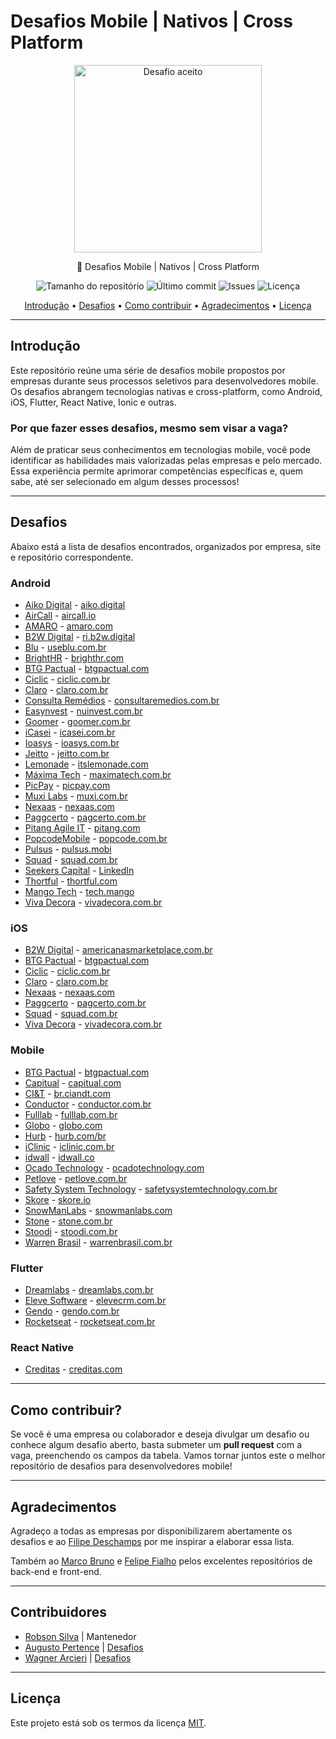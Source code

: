 # Desafios Mobile | Nativos | Cross Platform

<p align="center">
  <img alt="Desafio aceito" title="#challengeAccepted" src="challenge_accepted.jpg" width="300px" />
</p>

<p align="center">
  📱 Desafios Mobile | Nativos | Cross Platform
</p>

<p align="center">
  <img alt="Tamanho do repositório" src="https://img.shields.io/github/repo-size/robsonsilv4/desafios-mobile">
  <img alt="Último commit" src="https://img.shields.io/github/last-commit/robsonsilv4/desafios-mobile">
  <img alt="Issues" src="https://img.shields.io/github/issues/robsonsilv4/desafios-mobile">
  <img alt="Licença" src="https://img.shields.io/badge/license-MIT-brightgreen">
</p>

<p align="center">
  <a href="#introdução">Introdução</a> •
  <a href="#desafios">Desafios</a> •
  <a href="#como-contribuir">Como contribuir</a> •
  <a href="#agradecimentos">Agradecimentos</a> •
  <a href="#licença">Licença</a>
</p>

---

## Introdução

Este repositório reúne uma série de desafios mobile propostos por empresas durante seus processos seletivos para desenvolvedores mobile. Os desafios abrangem tecnologias nativas e cross-platform, como Android, iOS, Flutter, React Native, Ionic e outras.

### Por que fazer esses desafios, mesmo sem visar a vaga?

Além de praticar seus conhecimentos em tecnologias mobile, você pode identificar as habilidades mais valorizadas pelas empresas e pelo mercado. Essa experiência permite aprimorar competências específicas e, quem sabe, até ser selecionado em algum desses processos!

---

## Desafios

Abaixo está a lista de desafios encontrados, organizados por empresa, site e repositório correspondente.

### Android

- [Aiko Digital](https://github.com/aikodigital/teste-android-estagio-v1) - [aiko.digital](https://aiko.digital)
- [AirCall](https://github.com/aircall/android-test) - [aircall.io](https://aircall.io)
- [AMARO](https://github.com/amaroteam/mobile-android-challenge) - [amaro.com](https://amaro.com)
- [B2W Digital](https://github.com/b2w-marketplace/challenge-android) - [ri.b2w.digital](https://ri.b2w.digital)
- [Blu](https://github.com/Pagnet/desafio-front-android) - [useblu.com.br](https://useblu.com.br)
- [BrightHR](https://github.com/brighthr/TechnicalTest.Android) - [brighthr.com](https://brighthr.com)
- [BTG Pactual](https://github.com/btgpactualdigitaldev/android-challenge-BTG) - [btgpactual.com](https://btgpactual.com)
- [Ciclic](https://github.com/ciclic/test-android) - [ciclic.com.br](https://ciclic.com.br)
- [Claro](https://github.com/mobile-clarobrasil/claro-brasil-challenge-android) - [claro.com.br](https://claro.com.br)
- [Consulta Remédios](https://github.com/ConsultaRemedios/mobile-android-challenge) - [consultaremedios.com.br](https://consultaremedios.com.br)
- [Easynvest](https://github.com/easynvest/teste-android) - [nuinvest.com.br](https://nuinvest.com.br)
- [Goomer](https://github.com/goomerdev/job-dev-android-interview) - [goomer.com.br](https://goomer.com.br)
- [iCasei](https://github.com/icasei/teste-android-developer) - [icasei.com.br](https://icasei.com.br)
- [Ioasys](https://bitbucket.org/ioasys/empresas-android/src/master) - [ioasys.com.br](https://ioasys.com.br)
- [Jeitto](https://github.com/Jeitto/Android-Challenge) - [jeitto.com.br](https://jeitto.com.br)
- [Lemonade](https://github.com/LemonadeTech/DesafioAndroid) - [itslemonade.com](https://itslemonade.com)
- [Máxima Tech](https://github.com/talentosmaxima/Android) - [maximatech.com.br](https://maximatech.com.br)
- [PicPay](https://github.com/mobilepicpay/desafio-android) - [picpay.com](https://picpay.com)
- [Muxi Labs](https://github.com/muxidev/desafio-android) - [muxi.com.br](https://muxi.com.br)
- [Nexaas](https://github.com/myfreecomm/desafio-mobile-android) - [nexaas.com](https://nexaas.com)
- [Paggcerto](https://github.com/paggcerto-sa/desafios/blob/master/mobile-android.md) - [pagcerto.com.br](https://pagcerto.com.br)
- [Pitang Agile IT](https://github.com/pitangagile/desafio-android) - [pitang.com](https://pitang.com)
- [PopcodeMobile](https://github.com/PopcodeMobile/desafio-android) - [popcode.com.br](https://popcode.com.br)
- [Pulsus](https://github.com/pulsus-mobi/desafio-pulsus-mobile) - [pulsus.mobi](https://pulsus.mobi)
- [Squad](https://github.com/squadbr/Desafio-Android) - [squad.com.br](https://squad.com.br)
- [Seekers Capital](https://github.com/SeekersAdvisorsLabs/hr-mobile-android-test) - [LinkedIn](https://linkedin.com/company/seekers-capital-group)
- [Thortful](https://github.com/mhasanali/ThortfulTest) - [thortful.com](https://thortful.com)
- [Mango Tech](https://github.com/mango-tech/RickAndMortyApp) - [tech.mango](https://tech.mango)
- [Viva Decora](https://github.com/vivadecora/vd-android-test) - [vivadecora.com.br](https://vivadecora.com.br)

### iOS

- [B2W Digital](https://github.com/b2w-marketplace/challenge-ios) - [americanasmarketplace.com.br](https://americanasmarketplace.com.br)
- [BTG Pactual](https://github.com/btgpactualdigitaldev/iOS-challenge-BTG) - [btgpactual.com](https://btgpactual.com)
- [Ciclic](https://github.com/ciclic/test-ios) - [ciclic.com.br](https://ciclic.com.br)
- [Claro](https://github.com/mobile-clarobrasil/claro-brasil-challenge-ios) - [claro.com.br](https://claro.com.br)
- [Nexaas](https://github.com/myfreecomm/desafio-mobile-ios) - [nexaas.com](https://nexaas.com)
- [Paggcerto](https://github.com/paggcerto-sa/desafios/blob/master/mobile-ios.md) - [pagcerto.com.br](https://pagcerto.com.br)
- [Squad](https://github.com/squadbr/Desafio-iOS) - [squad.com.br](https://squad.com.br)
- [Viva Decora](https://github.com/vivadecora/ios-teste) - [vivadecora.com.br](https://vivadecora.com.br)

### Mobile

- [BTG Pactual](https://github.com/btgpactualdigitaldev/mobile-challenge) - [btgpactual.com](https://btgpactual.com)
- [Capitual](https://github.com/capitual/mobile-challenge) - [capitual.com](https://capitual.com)
- [CI&T](https://github.com/ciandt-mobile/desafio-mobile) - [br.ciandt.com](https://br.ciandt.com)
- [Conductor](https://github.com/marketpayconductor/desafio-mobile) - [conductor.com.br](https://conductor.com.br)
- [Fulllab](https://github.com/fulllabS2totalcommit/desafio-mobile) - [fulllab.com.br](https://fulllab.com.br)
- [Globo](https://github.com/globoi/globoplay-desafio-mobile) - [globo.com](https://globo.com)
- [Hurb](https://github.com/hurbcom/challenge-alpha) - [hurb.com/br](https://hurb.com/br)
- [iClinic](https://github.com/iclinic/api-desafio-mobile) - [iclinic.com.br](https://iclinic.com.br)
- [idwall](https://github.com/idwall/desafios-iddog/tree/master/mobile) - [idwall.co](https://idwall.co)
- [Ocado Technology](https://github.com/ocadotechnology/mobile-challenge) - [ocadotechnology.com](https://ocadotechnology.com)
- [Petlove](https://github.com/petlove/vagas/tree/master/mobile) - [petlove.com.br](https://petlove.com.br)
- [Safety System Technology](https://github.com/safetysystemtechnology/desafio-mobile) - [safetysystemtechnology.com.br](https://safetysystemtechnology.com.br)
- [Skore](https://github.com/skore-io/teste-mobile) - [skore.io](https://skore.io)
- [SnowManLabs](https://github.com/snowmanlabs/mobile-challenge) - [snowmanlabs.com](https://snowmanlabs.com)
- [Stone](https://github.com/stone-payments/desafio-mobile) - [stone.com.br](https://stone.com.br)
- [Stoodi](https://github.com/stoodibr/mobile-challenge) - [stoodi.com.br](https://stoodi.com.br)
- [Warren Brasil](https://github.com/warrenbrasil/desafio-warren-mobile) - [warrenbrasil.com.br](https://warrenbrasil.com.br)

### Flutter

- [Dreamlabs](https://dreamlabs.com.br/wp-content/uploads/2021/09/desafio_flutter_dreamlabs.pdf) - [dreamlabs.com.br](https://dreamlabs.com.br)
- [Eleve Software](https://github.com/eleve-software/desafio-flutter) - [elevecrm.com.br](https://elevecrm.com.br)
- [Gendo](https://github.com/jbaladao/gendo-flutter-test) - [gendo.com.br](https://gendo.com.br)
- [Rocketseat](https://github.com/rocketseat-education/flutter-educator-challenge) - [rocketseat.com.br](https://rocketseat.com.br)

### React Native

- [Creditas](https://github.com/Creditas/challenge/tree/master/mobile-react-native) - [creditas.com](https://creditas.com)

---

## Como contribuir?

Se você é uma empresa ou colaborador e deseja divulgar um desafio ou conhece algum desafio aberto, basta submeter um **pull request** com a vaga, preenchendo os campos da tabela. Vamos tornar juntos este o melhor repositório de desafios para desenvolvedores mobile!

---

## Agradecimentos

Agradeço a todas as empresas por disponibilizarem abertamente os desafios e ao [Filipe Deschamps](https://github.com/filipedeschamps) por me inspirar a elaborar essa lista.

Também ao [Marco Bruno](https://github.com/MarcoBrunoBR) e [Felipe Fialho](https://github.com/felipefialho) pelos excelentes repositórios de back-end e front-end.

---

## Contribuidores

- [Robson Silva](https://github.com/robsonsilv4) | Mantenedor
- [Augusto Pertence](https://github.com/Pertence) | [Desafios](https://github.com/robsonsilv4/mobile-challenges/pull/1)
- [Wagner Arcieri](https://github.com/wagarcdev) | [Desafios](https://github.com/robsonsilv4/mobile-challenges/pull/3)

---

## Licença

Este projeto está sob os termos da licença [MIT](./LICENSE).
